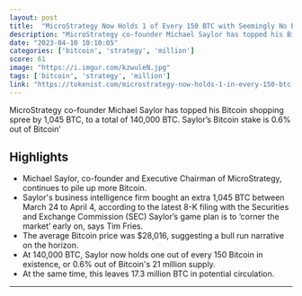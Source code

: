 ```yaml
---
layout: post
title:  "MicroStrategy Now Holds 1 of Every 150 BTC with Seemingly No Exit Strategy"
description: "MicroStrategy co-founder Michael Saylor has topped his Bitcoin shopping spree by 1,045 BTC, to a total of 140,000 BTC. Saylor’s Bitcoin stake is 0.6% out of Bitcoin’"
date: "2023-04-10 10:10:05"
categories: ['bitcoin', 'strategy', 'million']
score: 61
image: "https://i.imgur.com/kzwuleN.jpg"
tags: ['bitcoin', 'strategy', 'million']
link: "https://tokenist.com/microstrategy-now-holds-1-in-every-150-btc-with-seemingly-no-exit-strategy/"
---
```


MicroStrategy co-founder Michael Saylor has topped his Bitcoin shopping spree by 1,045 BTC, to a total of 140,000 BTC. Saylor’s Bitcoin stake is 0.6% out of Bitcoin’

## Highlights

- Michael Saylor, co-founder and Executive Chairman of MicroStrategy, continues to pile up more Bitcoin.
- Saylor's business intelligence firm bought an extra 1,045 BTC between March 24 to April 4, according to the latest 8-K filing with the Securities and Exchange Commission (SEC) Saylor’s game plan is to ‘corner the market’ early on, says Tim Fries.
- The average Bitcoin price was $28,016, suggesting a bull run narrative on the horizon.
- At 140,000 BTC, Saylor now holds one out of every 150 Bitcoin in existence, or 0.6% out of Bitcoin's 21 million supply.
- At the same time, this leaves 17.3 million BTC in potential circulation.

---
